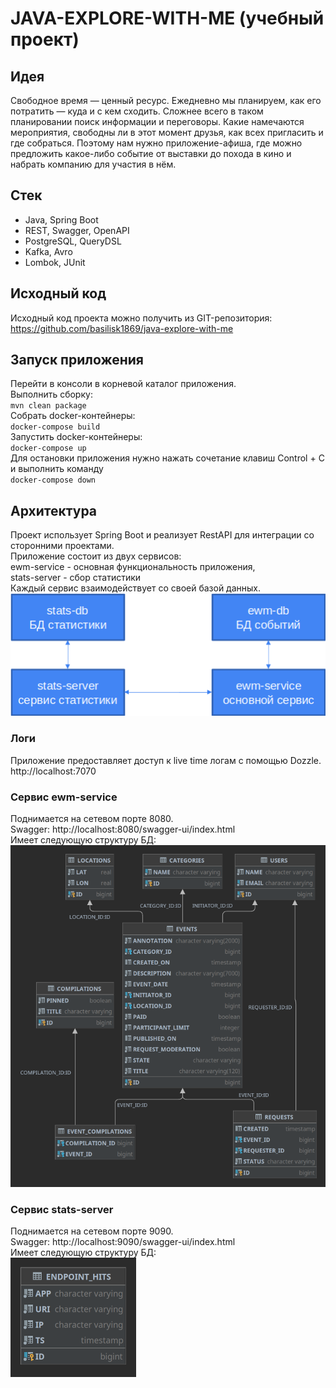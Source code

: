 # JAVA-EXPLORE-WITH-ME (учебный проект)

## Идея

Свободное время — ценный ресурс. Ежедневно мы планируем, как его потратить — куда и с кем сходить.
Сложнее всего в таком планировании поиск информации и переговоры. Какие намечаются мероприятия,
свободны ли в этот момент друзья, как всех пригласить и где собраться.
Поэтому нам нужно приложение-афиша, где можно предложить какое-либо событие от выставки до похода
в кино и набрать компанию для участия в нём.

## Стек

- Java, Spring Boot
- REST, Swagger, OpenAPI
- PostgreSQL, QueryDSL
- Kafka, Avro
- Lombok, JUnit

## Исходный код

Исходный код проекта можно получить из GIT-репозитория:<br>
https://github.com/basilisk1869/java-explore-with-me <br>

## Запуск приложения

Перейти в консоли в корневой каталог приложения.<br>
Выполнить сборку:<br>
`mvn clean package`<br>
Собрать docker-контейнеры:<br>
`docker-compose build`<br>
Запустить docker-контейнеры:<br>
`docker-compose up`<br>
Для остановки приложения нужно нажать сочетание клавиш Control + C<br>
и выполнить команду<br>
`docker-compose down`<br>

## Архитектура

Проект использует Spring Boot и реализует RestAPI для интеграции со сторонними проектами.<br>
Приложение состоит из двух сервисов:<br>
ewm-service - основная функциональность приложения,<br>
stats-server - сбор статистики<br>
Каждый сервис взаимодействует со своей базой данных.<br>
![architecture.png](doc%2Farchitecture.png)

### Логи

Приложение предоставляет доступ к live time логам с помощью Dozzle.<br>
http://localhost:7070 <br>

### Сервис ewm-service

Поднимается на сетевом порте 8080.<br>
Swagger: http://localhost:8080/swagger-ui/index.html <br>
Имеет следующую структуру БД:<br>
![ewm-schema.png](doc%2Fewm-schema.png)

### Сервис stats-server

Поднимается на сетевом порте 9090.<br>
Swagger: http://localhost:9090/swagger-ui/index.html <br>
Имеет следующую структуру БД:<br>
![stats-schema.png](doc%2Fstats-schema.png)
